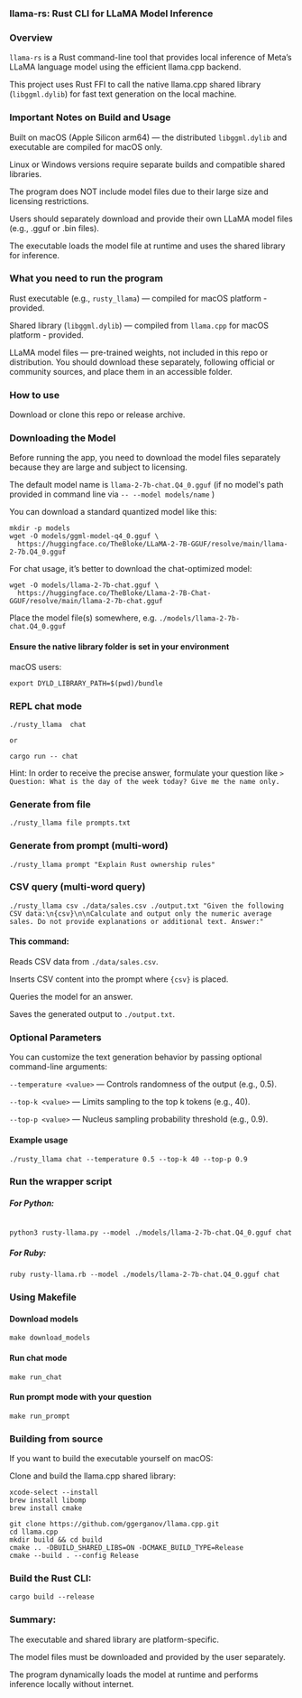 ### llama-rs: Rust CLI for LLaMA Model Inference

### Overview

`llama-rs` is a Rust command-line tool that provides local inference of Meta’s LLaMA language model using the efficient llama.cpp backend.

This project uses Rust FFI to call the native llama.cpp shared library (`libggml.dylib`) for fast text generation on the local machine.

### Important Notes on Build and Usage

Built on macOS (Apple Silicon arm64) — the distributed `libggml.dylib` and executable are compiled for macOS only.

Linux or Windows versions require separate builds and compatible shared libraries.

The program does NOT include model files due to their large size and licensing restrictions.

Users should separately download and provide their own LLaMA model files (e.g., .gguf or .bin files).

The executable loads the model file at runtime and uses the shared library for inference.

### What you need to run the program

Rust executable (e.g., `rusty_llama`) — compiled for macOS platform - provided.

Shared library (`libggml.dylib`) — compiled from `llama.cpp` for macOS platform - provided.

LLaMA model files — pre-trained weights, not included in this repo or distribution.
You should download these separately, following official or community sources, and place them in an accessible folder.

### How to use

Download or clone this repo or release archive.


### Downloading the Model

Before running the app, you need to download the model files separately because they are large and subject to licensing.

The default model name is  `llama-2-7b-chat.Q4_0.gguf` (if no model's path provided in command line via `-- --model models/name` )

You can download a standard quantized model like this:


```shell
mkdir -p models
wget -O models/ggml-model-q4_0.gguf \
  https://huggingface.co/TheBloke/LLaMA-2-7B-GGUF/resolve/main/llama-2-7b.Q4_0.gguf
```

For chat usage, it’s better to download the chat-optimized model:

```shell
wget -O models/llama-2-7b-chat.gguf \
  https://huggingface.co/TheBloke/Llama-2-7B-Chat-GGUF/resolve/main/llama-2-7b-chat.gguf
```

Place the model file(s) somewhere, e.g. `./models/llama-2-7b-chat.Q4_0.gguf`

#### Ensure the native library folder is set in your environment

macOS users:

```shell
export DYLD_LIBRARY_PATH=$(pwd)/bundle
```

### REPL chat mode
```shell
./rusty_llama  chat

or 

cargo run -- chat
```
Hint: In order to receive the precise answer, formulate your question like `> Question: What is the day of the week today? Give me the name only.`

### Generate from file

```shell
./rusty_llama file prompts.txt
``` 

### Generate from prompt (multi-word)

```shell
./rusty_llama prompt "Explain Rust ownership rules"
``` 

### CSV query (multi-word query)

```shell
./rusty_llama csv ./data/sales.csv ./output.txt "Given the following CSV data:\n{csv}\n\nCalculate and output only the numeric average sales. Do not provide explanations or additional text. Answer:"

```

#### This command:

Reads CSV data from `./data/sales.csv`.

Inserts CSV content into the prompt where `{csv}` is placed.

Queries the model for an answer.

Saves the generated output to `./output.txt`.

### Optional Parameters

You can customize the text generation behavior by passing optional command-line arguments:

`--temperature <value>` — Controls randomness of the output (e.g., 0.5).

`--top-k <value>` — Limits sampling to the top k tokens (e.g., 40).

`--top-p <value>` — Nucleus sampling probability threshold (e.g., 0.9).

#### Example usage

```shell
./rusty_llama chat --temperature 0.5 --top-k 40 --top-p 0.9
```

### Run the wrapper script

##### For Python:
```shell

python3 rusty-llama.py --model ./models/llama-2-7b-chat.Q4_0.gguf chat
```

##### For Ruby:

```shell
ruby rusty-llama.rb --model ./models/llama-2-7b-chat.Q4_0.gguf chat
```

### Using Makefile

#### Download models
`make download_models`

#### Run chat mode
`make run_chat`

#### Run prompt mode with your question
`make run_prompt`


### Building from source

If you want to build the executable yourself on macOS:

Clone and build the llama.cpp shared library:

```shell
xcode-select --install
brew install libomp
brew install cmake

git clone https://github.com/ggerganov/llama.cpp.git
cd llama.cpp
mkdir build && cd build
cmake .. -DBUILD_SHARED_LIBS=ON -DCMAKE_BUILD_TYPE=Release
cmake --build . --config Release
```

### Build the Rust CLI:

````shell
cargo build --release
````

### Summary:

The executable and shared library are platform-specific.

The model files must be downloaded and provided by the user separately.

The program dynamically loads the model at runtime and performs inference locally without internet.
